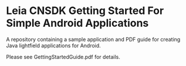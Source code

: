 # Leia CNSDK Getting Started For Simple Android Applications

A repository containing a sample application and PDF guide for creating Java lightfield applications for Android.

Please see GettingStartedGuide.pdf for details.
